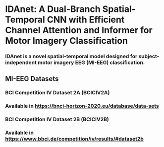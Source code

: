 # IDAnet: A Dual-Branch Spatial-Temporal CNN with Efficient Channel Attention and Informer for Motor Imagery Classification

### IDAnet is a novel spatial-temporal model designed for subject-independent motor imagery EEG (MI-EEG) classification.

## MI-EEG Datasets
### BCI Competition IV Dataset 2A (BCICIV2A)
### Available in https://bnci-horizon-2020.eu/database/data-sets

### BCI Competition IV Dataset 2B (BCICIV2B)
### Available in https://www.bbci.de/competition/iv/results/#dataset2b
